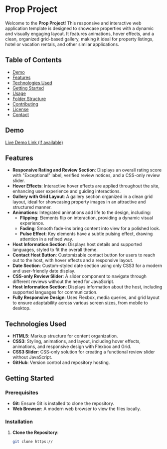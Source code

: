 # Prop Project

Welcome to the **Prop Project**! This responsive and interactive web application template is designed to showcase properties with a dynamic and visually engaging layout. It features animations, hover effects, and a clean, organized grid-based gallery, making it ideal for property listings, hotel or vacation rentals, and other similar applications.

## Table of Contents

- [Demo](#demo)
- [Features](#features)
- [Technologies Used](#technologies-used)
- [Getting Started](#getting-started)
- [Usage](#usage)
- [Folder Structure](#folder-structure)
- [Contributing](#contributing)
- [License](#license)
- [Contact](#contact)

## Demo

[Live Demo Link (if available)](#)

## Features

- **Responsive Rating and Review Section**: Displays an overall rating score with "Exceptional" label, verified review notices, and a CSS-only review slider.
- **Hover Effects**: Interactive hover effects are applied throughout the site, enhancing user experience and guiding interactions.
- **Gallery with Grid Layout**: A gallery section organized in a clean grid layout, ideal for showcasing property images in an attractive and structured manner.
- **Animations**: Integrated animations add life to the design, including:
  - **Flipping**: Elements flip on interaction, providing a dynamic visual experience.
  - **Fading**: Smooth fade-ins bring content into view for a polished look.
  - **Pulse Effect**: Key elements have a subtle pulsing effect, drawing attention in a refined way.
- **Host Information Section**: Displays host details and supported languages, styled to fit the overall theme.
- **Contact Host Button**: Customizable contact button for users to reach out to the host, with hover effects and a responsive layout.
- **Date Section**: Custom-styled date section using only CSS3 for a modern and user-friendly date display.
- **CSS-only Review Slider**: A slider component to navigate through different reviews without the need for JavaScript.
- **Host Information Section**: Displays information about the host, including supported languages for communication.
- **Fully Responsive Design**: Uses Flexbox, media queries, and grid layout to ensure adaptability across various screen sizes, from mobile to desktop.

## Technologies Used

- **HTML5**: Markup structure for content organization.
- **CSS3**: Styling, animations, and layout, including hover effects, animations, and responsive design with Flexbox and Grid.
- **CSS3 Slider**: CSS-only solution for creating a functional review slider without JavaScript.
- **GitHub**: Version control and repository hosting.

## Getting Started

### Prerequisites

- **Git**: Ensure Git is installed to clone the repository.
- **Web Browser**: A modern web browser to view the files locally.

### Installation

1. **Clone the Repository**:
   ```bash
   git clone https://
